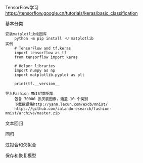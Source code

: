 TensorFlow学习
https://tensorflow.google.cn/tutorials/keras/basic_classification

基本分类

    安装matplotlib绘图库
        python -m pip install -U matplotlib
    实例
        # TensorFlow and tf.keras
        import tensorflow as tf
        from tensorflow import keras

        # Helper libraries
        import numpy as np
        import matplotlib.pyplot as plt
        
        print(tf.__version__

    导入Fashion MNIST数据集
        包含 70000 张灰度图像，涵盖 10 个类别
        下载数据集http://yann.lecun.com/exdb/mnist/
        https://github.com/zalandoresearch/fashion-mnist/archive/master.zip

文本回归

回归

过拟合和欠拟合

保存和恢复模型